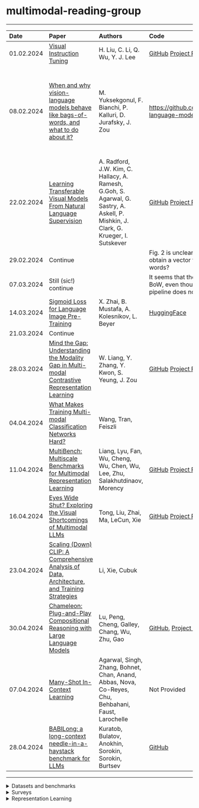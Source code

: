 # multimodal-reading-group

---
| Date | Paper | Authors | Code | Demo | Comments |
| :--- | :---- | :------ | :--- | :--- | :------- |
| 01.02.2024 | [Visual Instruction Tuning](https://arxiv.org/abs/2304.08485) | H. Liu, C. Li, Q. Wu, Y. J. Lee | [GitHub](https://github.com/haotian-liu/LLaVA) [Project Page](https://llava-vl.github.io/)|[Demo](https://llava.hliu.cc/)||
| 08.02.2024 | [When and why vision-language models behave like bags-of-words, and what to do about it?](https://arxiv.org/abs/2210.01936) | M. Yuksekgonul, F. Bianchi, P. Kalluri, D. Jurafsky, J. Zou | https://github.com/mertyg/vision-language-models-are-bows| [Colab](https://colab.research.google.com/drive/1Rmn8CYXRFg4eC458vkBHwAdVKgS03e5D?usp=sharing) | Why did they expect that CLIP will take a word order into account given that CLIP is trained to match a bag-of-words with a corresponding image? |
| 22.02.2024 | [Learning Transferable Visual Models From Natural Language Supervision](https://arxiv.org/abs/2103.00020) | A. Radford, J.W. Kim, C. Hallacy, A. Ramesh, G.Goh, S. Agarwal, G. Sastry, A. Askell, P. Mishkin, J. Clark, G. Krueger, I. Sutskever | [GitHub](https://github.com/openai/CLIP) [Project Page](https://openai.com/research/clip) |[Colab](https://colab.research.google.com/github/openai/clip/blob/master/notebooks/Interacting_with_CLIP.ipynb) | See also [open source implementation](https://github.com/mlfoundations/open_clip) of CLIP; [Scaling laws for contrastive language-image learning](https://arxiv.org/abs/2212.07143)| 
| 29.02.2024 | Continue | | Fig. 2 is unclear. How do they obtain a vector for a bag-of-words? | 
| 07.03.2024 | Still (sic!) continue | | It seems that they train using BoW, even though their inference pipeline does not reflect this. | 
| 14.03.2024 | [Sigmoid Loss for Language Image Pre-Training](https://arxiv.org/abs/2303.15343) | X. Zhai, B. Mustafa, A. Kolesnikov, L. Beyer | [HuggingFace](https://huggingface.co/docs/transformers/en/model_doc/siglip) | |
| 21.03.2024 | Continue | | |
| 28.03.2024 | [Mind the Gap: Understanding the Modality Gap in Multi-modal Contrastive Representation Learning](https://arxiv.org/abs/2203.02053) | W. Liang, Y. Zhang, Y. Kwon, S. Yeung, J. Zou | [GitHub](https://github.com/Weixin-Liang/Modality-Gap) [Project Page](https://modalitygap.readthedocs.io/en/latest/) | |
| 04.04.2024 | [What Makes Training Multi-modal Classification Networks Hard?](https://arxiv.org/abs/1905.12681) | Wang, Tran, Feiszli | |
| 11.04.2024 | [MultiBench: Multiscale Benchmarks for Multimodal Representation Learning](https://arxiv.org/abs/2107.07502) | Liang, Lyu, Fan, Wu, Cheng, Wu, Chen, Wu, Lee, Zhu, Salakhutdinaov, Morency | [GitHub](https://github.com/pliang279/MultiBench) [Project Page](https://cmu-multicomp-lab.github.io/multibench/) | [Demos](https://github.com/pliang279/MultiBench/tree/main/examples)|
| 16.04.2024 | [Eyes Wide Shut? Exploring the Visual Shortcomings of Multimodal LLMs](https://arxiv.org/abs/2401.06209) | Tong, Liu, Zhai, Ma, LeCun, Xie | [GitHub](https://github.com/tsb0601/MMVP) [Project Page](https://tsb0601.github.io/mmvp_blog/)| [HuggingFace](https://huggingface.co/MMVP) |
| 23.04.2024 | [Scaling (Down) CLIP: A Comprehensive Analysis of Data, Architecture, and Training Strategies](https://arxiv.org/abs/2404.08197) | Li, Xie, Cubuk | |
| 30.04.2024 | [Chameleon: Plug-and-Play Compositional Reasoning with Large Language Models](https://arxiv.org/abs/2304.09842) | Lu, Peng, Cheng, Galley, Chang, Wu, Zhu, Gao | [GitHub](https://github.com/lupantech/chameleon-llm), [Project Page](https://chameleon-llm.github.io/) | 
| 07.04.2024 | [Many-Shot In-Context Learning](https://arxiv.org/abs/2404.11018) | Agarwal, Singh, Zhang, Bohnet, Chan, Anand, Abbas, Nova, Co-Reyes, Chu, Behbahani, Faust, Larochelle | Not Provided | 
| 28.04.2024 | [BABILong: a long-context needle-in-a-haystack benchmark for LLMs](https://arxiv.org/abs/2402.10790) | Kuratob, Bulatov, Anokhin, Sorokin, Sorokin, Burtsev | [GitHub](https://github.com/booydar/babilong) 
---


<details>
<summary> Datasets and benchmarks </summary>

- [x] Liang et al. [MULTIBENCH: Multiscale Benchmarks for Multimodal Representation Learning](https://github.com/pliang279/MultiBench)
</details>

<details>
<summary> Surveys </summary>

- [ ] Liang et al. [Foundations & Trends in Multimodal Machine Learning: Principles, Challenges, and Open Questions](https://arxiv.org/abs/2209.03430)
</details>

<details> 
<summary> Representation Learning </summary>

<details>
<summary> Latent Space Structure </summary>

- [x] Liang et at [Mind the Gap: Understanding the Modality Gap in Multi-modal Contrastive Representation Learning](https://github.com/Weixin-Liang/Modality-Gap)
- [x] Yuksekgonul et al. [When and why vision-language models behave like bags-of-words, and what to do about it?](https://arxiv.org/abs/2210.01936)
</details>

<details>
<summary> Fusion </summary>

- [x] Liu et al. [Visual Instruction Tuning](https://arxiv.org/abs/2304.08485)
- [x] Radford et al. [Learning Transferable Visual Models From Natural Language Supervision](https://arxiv.org/abs/2103.00020)
- [x] Zhai et al. [Sigmoid Loss for Language Image Pre-Training](https://arxiv.org/abs/2303.15343)
- [ ] Nagrani et al. [Attention Bottlenecks for Multimodal Fusion](https://arxiv.org/pdf/2107.00135.pdf)
- [ ] Baevski et al. [data2vec: A General Framework for Self-supervised Learning in Speech, Vision and Language](https://arxiv.org/abs/2202.03555)
- [ ] Recasens et al. [Zorro: the masked multimodal transformer](https://arxiv.org/abs/2301.09595)
- [ ] Jaegle et al. [Perceiver: General Perception with Iterative Attention](https://arxiv.org/abs/2103.03206)
- [ ] Liu et al. [Universal Vision-Language Dense Retrieval: Learning A Unified Representation Space For Multi-Modal Retrieval](https://arxiv.org/abs/2209.00179)
- [ ] Kwon et al. [Masked Vision And Language Modeling For Multi-Modal Representation Learning](https://arxiv.org/abs/2208.02131)
- [ ] Liang et al. [High-Modality Multimodal Transformer: Quantifying Modality & Interaction Heterogeneity for High-Modality Representation Learning](https://arxiv.org/abs/2203.01311)
- [ ] Girdhar et al. [OMNIVORE: A Single Model for Many Visual Modalities](https://facebookresearch.github.io/omnivore/)
- [ ] Shvetsova et al. [Everything at Once – Multi-modal Fusion Transformer for Video Retrieval](https://github.com/ninatu/everything_at_once)
</details>

<details>
<summary> Modality Competition. Quantitative Methods of Detection of Suboptimality. </summary>
  
- [x] Wang et al. [What Makes Training Multi-modal Classification Networks Hard?](https://arxiv.org/abs/1905.12681)
- [ ] Wu et al. [Characterizing and Overcoming the Greedy Nature of Learning in Multi-modal Deep Neural Networks](https://arxiv.org/abs/2202.05306)
- [ ] Huang et al. [Modality Competition: What Makes Joint Training of Multi-modal Network Fail in Deep Learning? (Provably)](https://arxiv.org/abs/2203.12221)
</details>
